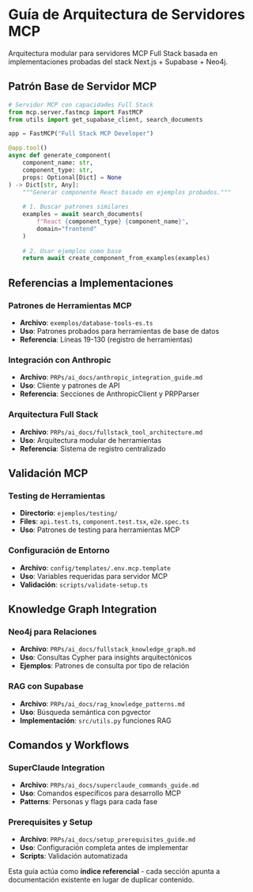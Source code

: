 # Guía de Arquitectura de Servidores MCP

Arquitectura modular para servidores MCP Full Stack basada en implementaciones probadas del stack Next.js + Supabase + Neo4j.

## Patrón Base de Servidor MCP

```python
# Servidor MCP con capacidades Full Stack
from mcp.server.fastmcp import FastMCP
from utils import get_supabase_client, search_documents

app = FastMCP("Full Stack MCP Developer")

@app.tool()
async def generate_component(
    component_name: str,
    component_type: str,
    props: Optional[Dict] = None
) -> Dict[str, Any]:
    """Generar componente React basado en ejemplos probados."""
    
    # 1. Buscar patrones similares
    examples = await search_documents(
        f"React {component_type} {component_name}",
        domain="frontend"
    )
    
    # 2. Usar ejemplos como base
    return await create_component_from_examples(examples)
```

## Referencias a Implementaciones

### **Patrones de Herramientas MCP**
- **Archivo**: `exemplos/database-tools-es.ts`
- **Uso**: Patrones probados para herramientas de base de datos
- **Referencia**: Líneas 19-130 (registro de herramientas)

### **Integración con Anthropic**
- **Archivo**: `PRPs/ai_docs/anthropic_integration_guide.md`  
- **Uso**: Cliente y patrones de API
- **Referencia**: Secciones de AnthropicClient y PRPParser

### **Arquitectura Full Stack**
- **Archivo**: `PRPs/ai_docs/fullstack_tool_architecture.md`
- **Uso**: Arquitectura modular de herramientas
- **Referencia**: Sistema de registro centralizado

## Validación MCP

### **Testing de Herramientas**
- **Directorio**: `ejemplos/testing/`
- **Files**: `api.test.ts`, `component.test.tsx`, `e2e.spec.ts`
- **Uso**: Patrones de testing para herramientas MCP

### **Configuración de Entorno**
- **Archivo**: `config/templates/.env.mcp.template`
- **Uso**: Variables requeridas para servidor MCP
- **Validación**: `scripts/validate-setup.ts`

## Knowledge Graph Integration

### **Neo4j para Relaciones**
- **Archivo**: `PRPs/ai_docs/fullstack_knowledge_graph.md`
- **Uso**: Consultas Cypher para insights arquitectónicos
- **Ejemplos**: Patrones de consulta por tipo de relación

### **RAG con Supabase**
- **Archivo**: `PRPs/ai_docs/rag_knowledge_patterns.md`
- **Uso**: Búsqueda semántica con pgvector
- **Implementación**: `src/utils.py` funciones RAG

## Comandos y Workflows

### **SuperClaude Integration**
- **Archivo**: `PRPs/ai_docs/superclaude_commands_guide.md`
- **Uso**: Comandos específicos para desarrollo MCP
- **Patterns**: Personas y flags para cada fase

### **Prerequisites y Setup**
- **Archivo**: `PRPs/ai_docs/setup_prerequisites_guide.md`
- **Uso**: Configuración completa antes de implementar
- **Scripts**: Validación automatizada

Esta guía actúa como **índice referencial** - cada sección apunta a documentación existente en lugar de duplicar contenido.